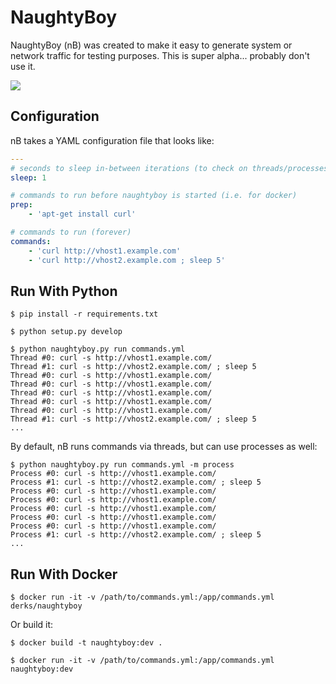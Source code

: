 # NaughtyBoy

NaughtyBoy (nB) was created to make it easy to generate system or network
traffic for testing purposes.  This is super alpha... probably don't use it.

[<img src="http://i.imgur.com/ztmjt9o.gif">](https://www.youtube.com/watch?v=qCUUw2PRxh0#t=12)

## Configuration

nB takes a YAML configuration file that looks like:

```yaml
---
# seconds to sleep in-between iterations (to check on threads/processes)
sleep: 1

# commands to run before naughtyboy is started (i.e. for docker)
prep:
    - 'apt-get install curl'

# commands to run (forever)
commands:
    - 'curl http://vhost1.example.com'
    - 'curl http://vhost2.example.com ; sleep 5'
```

## Run With Python

```
$ pip install -r requirements.txt

$ python setup.py develop

$ python naughtyboy.py run commands.yml
Thread #0: curl -s http://vhost1.example.com/
Thread #1: curl -s http://vhost2.example.com/ ; sleep 5
Thread #0: curl -s http://vhost1.example.com/
Thread #0: curl -s http://vhost1.example.com/
Thread #0: curl -s http://vhost1.example.com/
Thread #0: curl -s http://vhost1.example.com/
Thread #0: curl -s http://vhost1.example.com/
Thread #1: curl -s http://vhost2.example.com/ ; sleep 5
...
```

By default, nB runs commands via threads, but can use processes as well:

```
$ python naughtyboy.py run commands.yml -m process
Process #0: curl -s http://vhost1.example.com/
Process #1: curl -s http://vhost2.example.com/ ; sleep 5
Process #0: curl -s http://vhost1.example.com/
Process #0: curl -s http://vhost1.example.com/
Process #0: curl -s http://vhost1.example.com/
Process #0: curl -s http://vhost1.example.com/
Process #0: curl -s http://vhost1.example.com/
Process #1: curl -s http://vhost2.example.com/ ; sleep 5
...
```

## Run With Docker

```
$ docker run -it -v /path/to/commands.yml:/app/commands.yml derks/naughtyboy
```

Or build it:

```
$ docker build -t naughtyboy:dev .

$ docker run -it -v /path/to/commands.yml:/app/commands.yml naughtyboy:dev
```
